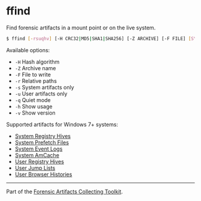 # ffind
Find forensic artifacts in a mount point or on the live system.

```sh
$ ffind [-rsuqhv] [-H CRC32|MD5|SHA1|SHA256] [-Z ARCHIVE] [-F FILE] [SYSROOT]
```

Available options:

- `-H` Hash algorithm
- `-Z` Archive name
- `-F` File to write
- `-r` Relative paths
- `-s` System artifacts only
- `-u` User artifacts only
- `-q` Quiet mode
- `-h` Show usage
- `-v` Show version

Supported artifacts for Windows 7+ systems:

- [System Registry Hives](https://forensics.wiki/windows_registry/)
- [System Prefetch Files](https://forensics.wiki/prefetch/)
- [System Event Logs](https://forensics.wiki/windows_event_log_%28evt%29/)
- [System AmCache](https://forensics.wiki/amcache/)
- [User Registry Hives](https://forensics.wiki/windows_registry/)
- [User Jump Lists](https://forensics.wiki/jump_lists/)
- [User Browser Histories](https://forensics.wiki/google_chrome/)

---
Part of the [Forensic Artifacts Collecting Toolkit](../README.md).